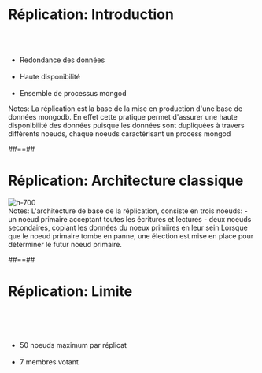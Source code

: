 <!-- .slide: class="sfeir-basic-slide" -->
# Réplication: Introduction
<br><br>
<ul>
    <li>Redondance des données</li><br>
    <li>Haute disponibilité</li><br>
    <li>Ensemble de processus mongod</li>
</ul>
Notes: 
La réplication est la base de la mise en production d'une base de données mongodb. En effet cette pratique permet
d'assurer une haute disponibilité des données puisque les données sont dupliquées à travers différents noeuds, chaque noeuds
caractérisant un process mongod

##==##

<!-- .slide: class="sfeir-basic-slide" -->
# Réplication: Architecture classique
<div class="full-center">
    <img alt="h-700" src="assets/images/school/replication/replication-architecture.svg"/>
</div>
Notes: 
L'architecture de base de la réplication, consiste en trois noeuds:
 - un noeud primaire acceptant toutes les écritures et lectures
 - deux noeuds secondaires, copiant les données du noeux primiires en leur sein
Lorsque que le noeud primaire tombe en panne, une élection est mise en place pour déterminer le futur noeud primaire.

##==##
<!-- .slide: class="sfeir-basic-slide" -->
# Réplication: Limite
<br><br><br>
<div>
    <ul>
        <li>50 noeuds maximum par réplicat</li><br>
        <li>7 membres votant</li>
    </ul>
</div>